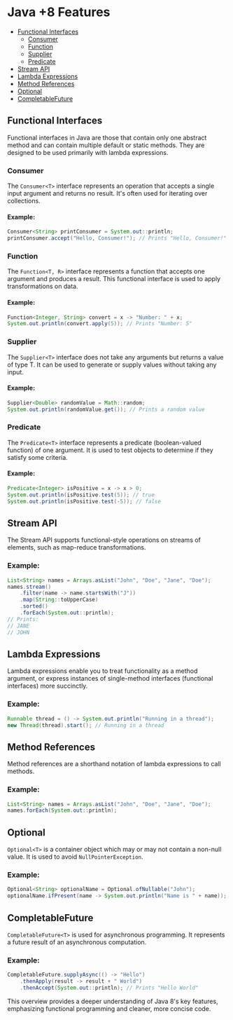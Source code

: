 
# Java +8 Features 

+ [Functional Interfaces](#functional-interfaces)
  + [Consumer](#consumer)
  + [Function](#function)
  + [Supplier](#supplier)
  + [Predicate](#predicate)
+ [Stream API](#stream-api)
+ [Lambda Expressions](#lambda-expressions)
+ [Method References](#method-references)
+ [Optional](#optional)
+ [CompletableFuture](#completablefuture)

## Functional Interfaces
Functional interfaces in Java are those that contain only one abstract method and can contain multiple default or static methods. They are designed to be used primarily with lambda expressions.

### Consumer
The `Consumer<T>` interface represents an operation that accepts a single input argument and returns no result. It's often used for iterating over collections.

#### Example:
```java
Consumer<String> printConsumer = System.out::println;
printConsumer.accept("Hello, Consumer!"); // Prints "Hello, Consumer!"
```

### Function
The `Function<T, R>` interface represents a function that accepts one argument and produces a result. This functional interface is used to apply transformations on data.

#### Example:
```java
Function<Integer, String> convert = x -> "Number: " + x;
System.out.println(convert.apply(5)); // Prints "Number: 5"
```

### Supplier
The `Supplier<T>` interface does not take any arguments but returns a value of type T. It can be used to generate or supply values without taking any input.

#### Example:
```java
Supplier<Double> randomValue = Math::random;
System.out.println(randomValue.get()); // Prints a random value
```

### Predicate
The `Predicate<T>` interface represents a predicate (boolean-valued function) of one argument. It is used to test objects to determine if they satisfy some criteria.

#### Example:
```java
Predicate<Integer> isPositive = x -> x > 0;
System.out.println(isPositive.test(5)); // true
System.out.println(isPositive.test(-5)); // false
```

## Stream API
The Stream API supports functional-style operations on streams of elements, such as map-reduce transformations.

### Example:
```java
List<String> names = Arrays.asList("John", "Doe", "Jane", "Doe");
names.stream()
    .filter(name -> name.startsWith("J"))
    .map(String::toUpperCase)
    .sorted()
    .forEach(System.out::println);
// Prints:
// JANE
// JOHN
```

## Lambda Expressions
Lambda expressions enable you to treat functionality as a method argument, or express instances of single-method interfaces (functional interfaces) more succinctly.

### Example:
```java
Runnable thread = () -> System.out.println("Running in a thread");
new Thread(thread).start(); // Running in a thread
```

## Method References
Method references are a shorthand notation of lambda expressions to call methods.

### Example:
```java
List<String> names = Arrays.asList("John", "Doe", "Jane", "Doe");
names.forEach(System.out::println);
```

## Optional
`Optional<T>` is a container object which may or may not contain a non-null value. It is used to avoid `NullPointerException`.

### Example:
```java
Optional<String> optionalName = Optional.ofNullable("John");
optionalName.ifPresent(name -> System.out.println("Name is " + name)); // Prints "Name is John"
```

## CompletableFuture
`CompletableFuture<T>` is used for asynchronous programming. It represents a future result of an asynchronous computation.

### Example:
```java
CompletableFuture.supplyAsync(() -> "Hello")
    .thenApply(result -> result + " World")
    .thenAccept(System.out::println); // Prints "Hello World"
```

This overview provides a deeper understanding of Java 8's key features, emphasizing functional programming and cleaner, more concise code.
